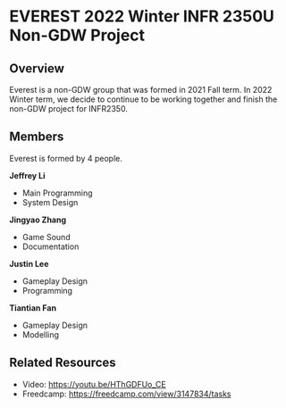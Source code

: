 # EVEREST 2022 Winter INFR 2350U Non-GDW Project

## Overview
Everest is a non-GDW group that was formed in 2021 Fall term. In 2022 Winter term, we decide to continue to be working together and finish the non-GDW project for INFR2350. 

## Members
Everest is formed by 4 people.

**Jeffrey Li**

- Main Programming
- System Design

**Jingyao Zhang**

- Game Sound
- Documentation

**Justin Lee**

- Gameplay Design
- Programming

**Tiantian Fan**

- Gameplay Design
- Modelling

## Related Resources
- Video: https://youtu.be/HThGDFUo_CE
- Freedcamp: https://freedcamp.com/view/3147834/tasks
